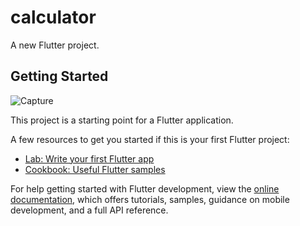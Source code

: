 # calculator

A new Flutter project.

## Getting Started

![Capture](https://github.com/Ahmadakmal125/custom_calculator/assets/154449344/e2769bd1-45fa-4329-87ba-585dc74e0976)

This project is a starting point for a Flutter application.

A few resources to get you started if this is your first Flutter project:

- [Lab: Write your first Flutter app](https://docs.flutter.dev/get-started/codelab)
- [Cookbook: Useful Flutter samples](https://docs.flutter.dev/cookbook)

For help getting started with Flutter development, view the
[online documentation](https://docs.flutter.dev/), which offers tutorials,
samples, guidance on mobile development, and a full API reference.
